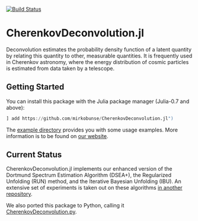 [![Build Status](https://travis-ci.org/mirkobunse/CherenkovDeconvolution.jl.svg?branch=master)](https://travis-ci.org/mirkobunse/CherenkovDeconvolution.jl)

# CherenkovDeconvolution.jl

Deconvolution estimates the probability density function of a latent quantity
by relating this quantity to other, measurable quantities.
It is frequently used in Cherenkov astronomy, where the energy distribution
of cosmic particles is estimated from data taken by a telescope.


## Getting Started

You can install this package with the Julia package manager (Julia-0.7 and above):

```julia
] add https://github.com/mirkobunse/CherenkovDeconvolution.jl")
```

The [example directory](https://github.com/mirkobunse/CherenkovDeconvolution.jl/tree/master/example)
provides you with some usage examples.
More information is to be found on [our website](https://sfb876.tu-dortmund.de/deconvolution).


## Current Status

CherenkovDeconvolution.jl implements our enhanced version of the Dortmund Spectrum Estimation Algorithm (DSEA+),
the Regularized Unfolding (RUN) method, and the Iterative Bayesian Unfolding (IBU).
An extensive set of experiments is taken out on these algorithms [in another repository](https://github.com/mirkobunse/deconv-exp).

We also ported this package to Python, calling it [CherenkovDeconvolution.py](https://github.com/mirkobunse/CherenkovDeconvolution.py).
